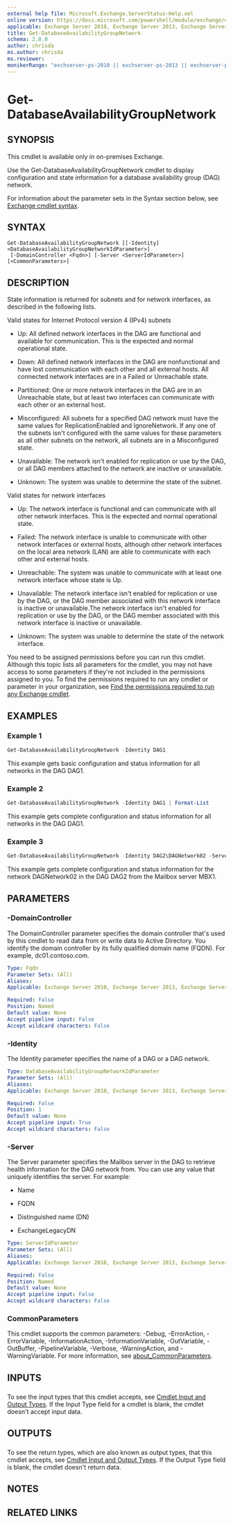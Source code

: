 ```yaml
---
external help file: Microsoft.Exchange.ServerStatus-Help.xml
online version: https://docs.microsoft.com/powershell/module/exchange/database-availability-groups/get-databaseavailabilitygroupnetwork
applicable: Exchange Server 2010, Exchange Server 2013, Exchange Server 2016, Exchange Server 2019
title: Get-DatabaseAvailabilityGroupNetwork
schema: 2.0.0
author: chrisda
ms.author: chrisda
ms.reviewer:
monikerRange: "exchserver-ps-2010 || exchserver-ps-2013 || exchserver-ps-2016 || exchserver-ps-2019"
---
```


# Get-DatabaseAvailabilityGroupNetwork

## SYNOPSIS
This cmdlet is available only in on-premises Exchange.

Use the Get-DatabaseAvailabilityGroupNetwork cmdlet to display configuration and state information for a database availability group (DAG) network.

For information about the parameter sets in the Syntax section below, see [Exchange cmdlet syntax](https://docs.microsoft.com/powershell/exchange/exchange-server/exchange-cmdlet-syntax).

## SYNTAX

```
Get-DatabaseAvailabilityGroupNetwork [[-Identity] <DatabaseAvailabilityGroupNetworkIdParameter>]
 [-DomainController <Fqdn>] [-Server <ServerIdParameter>] [<CommonParameters>]
```

## DESCRIPTION
State information is returned for subnets and for network interfaces, as described in the following lists.

Valid states for Internet Protocol version 4 (IPv4) subnets

- Up: All defined network interfaces in the DAG are functional and available for communication. This is the expected and normal operational state.

- Down: All defined network interfaces in the DAG are nonfunctional and have lost communication with each other and all external hosts. All connected network interfaces are in a Failed or Unreachable state.

- Partitioned: One or more network interfaces in the DAG are in an Unreachable state, but at least two interfaces can communicate with each other or an external host.

- Misconfigured: All subnets for a specified DAG network must have the same values for ReplicationEnabled and IgnoreNetwork. If any one of the subnets isn't configured with the same values for these parameters as all other subnets on the network, all subnets are in a Misconfigured state.

- Unavailable: The network isn't enabled for replication or use by the DAG, or all DAG members attached to the network are inactive or unavailable.

- Unknown: The system was unable to determine the state of the subnet.

Valid states for network interfaces

- Up: The network interface is functional and can communicate with all other network interfaces. This is the expected and normal operational state.

- Failed: The network interface is unable to communicate with other network interfaces or external hosts, although other network interfaces on the local area network (LAN) are able to communicate with each other and external hosts.

- Unreachable: The system was unable to communicate with at least one network interface whose state is Up.

- Unavailable: The network interface isn't enabled for replication or use by the DAG, or the DAG member associated with this network interface is inactive or unavailable.The network interface isn't enabled for replication or use by the DAG, or the DAG member associated with this network interface is inactive or unavailable.

- Unknown: The system was unable to determine the state of the network interface.

You need to be assigned permissions before you can run this cmdlet. Although this topic lists all parameters for the cmdlet, you may not have access to some parameters if they're not included in the permissions assigned to you. To find the permissions required to run any cmdlet or parameter in your organization, see [Find the permissions required to run any Exchange cmdlet](https://docs.microsoft.com/powershell/exchange/exchange-server/find-exchange-cmdlet-permissions).

## EXAMPLES

### Example 1
```powershell
Get-DatabaseAvailabilityGroupNetwork -Identity DAG1
```

This example gets basic configuration and status information for all networks in the DAG DAG1.

### Example 2
```powershell
Get-DatabaseAvailabilityGroupNetwork -Identity DAG1 | Format-List
```

This example gets complete configuration and status information for all networks in the DAG DAG1.

### Example 3
```powershell
Get-DatabaseAvailabilityGroupNetwork -Identity DAG2\DAGNetwork02 -Server MBX1 | Format-List
```

This example gets complete configuration and status information for the network DAGNetwork02 in the DAG DAG2 from the Mailbox server MBX1.

## PARAMETERS

### -DomainController
The DomainController parameter specifies the domain controller that's used by this cmdlet to read data from or write data to Active Directory. You identify the domain controller by its fully qualified domain name (FQDN). For example, dc01.contoso.com.

```yaml
Type: Fqdn
Parameter Sets: (All)
Aliases:
Applicable: Exchange Server 2010, Exchange Server 2013, Exchange Server 2016, Exchange Server 2019

Required: False
Position: Named
Default value: None
Accept pipeline input: False
Accept wildcard characters: False
```

### -Identity
The Identity parameter specifies the name of a DAG or a DAG network.

```yaml
Type: DatabaseAvailabilityGroupNetworkIdParameter
Parameter Sets: (All)
Aliases:
Applicable: Exchange Server 2010, Exchange Server 2013, Exchange Server 2016, Exchange Server 2019

Required: False
Position: 1
Default value: None
Accept pipeline input: True
Accept wildcard characters: False
```

### -Server
The Server parameter specifies the Mailbox server in the DAG to retrieve health information for the DAG network from. You can use any value that uniquely identifies the server. For example:

- Name

- FQDN

- Distinguished name (DN)

- ExchangeLegacyDN

```yaml
Type: ServerIdParameter
Parameter Sets: (All)
Aliases:
Applicable: Exchange Server 2010, Exchange Server 2013, Exchange Server 2016, Exchange Server 2019

Required: False
Position: Named
Default value: None
Accept pipeline input: False
Accept wildcard characters: False
```

### CommonParameters
This cmdlet supports the common parameters: -Debug, -ErrorAction, -ErrorVariable, -InformationAction, -InformationVariable, -OutVariable, -OutBuffer, -PipelineVariable, -Verbose, -WarningAction, and -WarningVariable. For more information, see [about_CommonParameters](https://go.microsoft.com/fwlink/p/?LinkID=113216).

## INPUTS

###  
To see the input types that this cmdlet accepts, see [Cmdlet Input and Output Types](https://go.microsoft.com/fwlink/p/?LinkId=616387). If the Input Type field for a cmdlet is blank, the cmdlet doesn't accept input data.

## OUTPUTS

###  
To see the return types, which are also known as output types, that this cmdlet accepts, see [Cmdlet Input and Output Types](https://go.microsoft.com/fwlink/p/?LinkId=616387). If the Output Type field is blank, the cmdlet doesn't return data.

## NOTES

## RELATED LINKS
